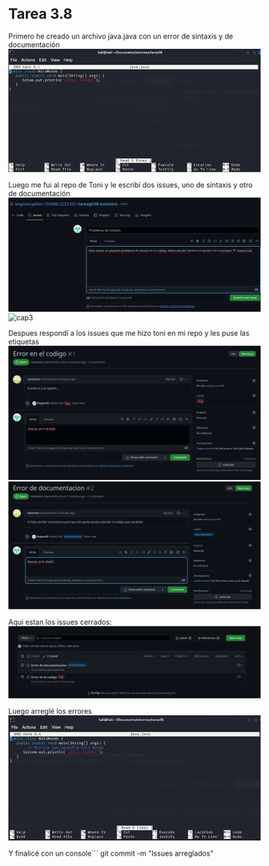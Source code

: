 # Tarea 3.8
Primero he creado un archivo java.java con un error de sintaxis y de documentación
![cap1](/capturas/cap1.png)

Luego me fui al repo de Toni y le escribí dos issues, uno de sintaxis y otro de documentación
![cap2](/capturas/cap2.png)
![cap3](/captuas/cap3.png)

Despues respondí a los issues que me hizo toni en mi repo y les puse las etiquetas
![cap4](/capturas/cap4.png)
![cap5](/capturas/cap5.png)

Aqui estan los issues cerrados:
![cap6](/capturas/cap6.png)

Luego arreglé los errores 
![cap7](/capturas/cap7.png)

Y finalicé con un
console```
git commit -m "Issues arreglados"
```

